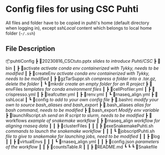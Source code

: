# Config files for using CSC Puhti

All files and folder have to be copied in puhti's home (default directory when logging in), except *sshLocal* content which belongs to local home folder (`~/.ssh`)

## File Description

📦puhtiConfig
 ┣ 📜20230816_CSCtuto.pptx *slides to introduce Puhti/CSC*
 ┣ 📂bin
 ┃ ┣ 📜activate *activate conda env containerized with Tykky, needs to be modified*
 ┃ ┣ 📜createEnv *activate conda env containerized with Tykky, needs to be modified*
 ┃ ┣ 📜gzTarSuppr.sh *compress a folder into a .tar.gz, delete the folder*
 ┃ ┗ 📜mkrdir *create an empty folder for an R project*
 ┣ 📂envFiles *templates for conda environment files*
 ┃ ┣ 📜cellProfiler.yml
 ┃ ┣ 📜crispresso.yml
 ┃ ┣ 📜leafcutter.yml
 ┃ ┣ 📜renv.yml
 ┃ ┗ 📜rnaseq_align.yml
 ┣ 📂sshLocal
 ┃ ┗ 📜config *to add to your own config file*
 ┣ 📜.bashrc *modify your own to source bash_aliases and bash_export*
 ┣ 📜.bash_aliases *alias for bash command, needs to be modified*
 ┣ 📜.bash_export *Modify env variable*
 ┣ 📜launchRscript.sh *send an R script to slurm, needs to be modified*
 ┣ 📂workflows *example of snakemake workflow*
 ┃ ┣ 📂rnaseq_align *workflow for aligning rnaseq data*
 ┃ ┃ ┣ 📂clusterFiles
 ┃ ┃ ┃ ┣ 📜exeSnakemakePuhti.sh *commands to launch the snakemake workflow*
 ┃ ┃ ┃ ┗ 📜jobscriptPuhti.sh *file to give to snakemake for launching jobs, need to be modified*
 ┃ ┃ ┣ 📂log
 ┃ ┃ ┣ 📂virtualEnvs
 ┃ ┃ ┃ ┗ 📜rnaseq_align.yml
 ┃ ┃ ┣ 📜config.json *parameters of the workflow*
 ┃ ┃ ┣ 📜countsTable.R
 ┃ ┃ ┣ 📜README.md
 ┗ ┗ ┗ 📜Snakefile